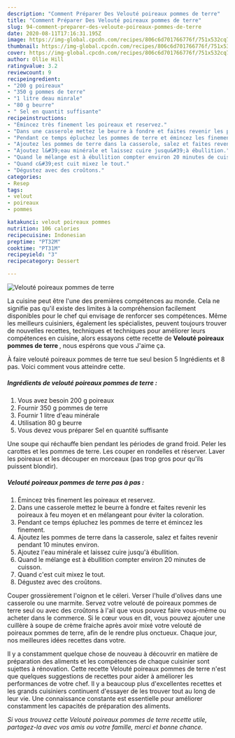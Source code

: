 ```yaml
---
description: "Comment Préparer Des Velouté poireaux pommes de terre"
title: "Comment Préparer Des Velouté poireaux pommes de terre"
slug: 94-comment-preparer-des-veloute-poireaux-pommes-de-terre
date: 2020-08-11T17:16:31.195Z
image: https://img-global.cpcdn.com/recipes/806c6d701766776f/751x532cq70/veloute-poireaux-pommes-de-terre-photo-principale-de-la-recette.jpg
thumbnail: https://img-global.cpcdn.com/recipes/806c6d701766776f/751x532cq70/veloute-poireaux-pommes-de-terre-photo-principale-de-la-recette.jpg
cover: https://img-global.cpcdn.com/recipes/806c6d701766776f/751x532cq70/veloute-poireaux-pommes-de-terre-photo-principale-de-la-recette.jpg
author: Ollie Hill
ratingvalue: 3.2
reviewcount: 9
recipeingredient:
- "200 g poireaux"
- "350 g pommes de terre"
- "1 litre deau minrale"
- "80 g beurre"
- " Sel en quantit suffisante"
recipeinstructions:
- "Émincez très finement les poireaux et reservez."
- "Dans une casserole mettez le beurre à fondre et faites revenir les poireaux à feu moyen et en mélangeant pour éviter la coloration."
- "Pendant ce temps épluchez les pommes de terre et émincez les finement."
- "Ajoutez les pommes de terre dans la casserole, salez et faites revenir pendant 10 minutes environ."
- "Ajoutez l&#39;eau minérale et laissez cuire jusqu&#39;à ébullition."
- "Quand le mélange est à ébullition compter environ 20 minutes de cuisson."
- "Quand c&#39;est cuit mixez le tout."
- "Dégustez avec des croûtons."
categories:
- Resep
tags:
- velout
- poireaux
- pommes

katakunci: velout poireaux pommes 
nutrition: 106 calories
recipecuisine: Indonesian
preptime: "PT32M"
cooktime: "PT31M"
recipeyield: "3"
recipecategory: Dessert

---
```



![Velouté poireaux pommes de terre](https://img-global.cpcdn.com/recipes/806c6d701766776f/751x532cq70/veloute-poireaux-pommes-de-terre-photo-principale-de-la-recette.jpg)

La cuisine peut être l'une des premières compétences au monde. Cela ne signifie pas qu'il existe des limites à la compréhension facilement disponibles pour le chef qui envisage de renforcer ses compétences. Même les meilleurs cuisiniers, également les spécialistes, peuvent toujours trouver de nouvelles recettes, techniques et techniques pour améliorer leurs compétences en cuisine, alors essayons cette recette de <strong> Velouté poireaux pommes de terre </strong>, nous espérons que vous J'aime ça.

<!--inarticleads1-->

À faire velouté poireaux pommes de terre tue seul besion 5 Ingrédients et 8 pas. Voici comment vous atteindre cette.

##### Ingrédients de velouté poireaux pommes de terre :

1. Vous avez besoin 200 g poireaux
1. Fournir 350 g pommes de terre
1. Fournir 1 litre d&#39;eau minérale
1. Utilisation 80 g beurre
1. Vous devez vous préparer  Sel en quantité suffisante


Une soupe qui réchauffe bien pendant les périodes de grand froid. Peler les carottes et les pommes de terre. Les couper en rondelles et réserver. Laver les poireaux et les découper en morceaux (pas trop gros pour qu&#39;ils puissent blondir). 

<!--inarticleads2-->

##### Velouté poireaux pommes de terre pas à pas :

1. Émincez très finement les poireaux et reservez.
1. Dans une casserole mettez le beurre à fondre et faites revenir les poireaux à feu moyen et en mélangeant pour éviter la coloration.
1. Pendant ce temps épluchez les pommes de terre et émincez les finement.
1. Ajoutez les pommes de terre dans la casserole, salez et faites revenir pendant 10 minutes environ.
1. Ajoutez l&#39;eau minérale et laissez cuire jusqu&#39;à ébullition.
1. Quand le mélange est à ébullition compter environ 20 minutes de cuisson.
1. Quand c&#39;est cuit mixez le tout.
1. Dégustez avec des croûtons.


Couper grossièrement l&#39;oignon et le céleri. Verser l&#39;huile d&#39;olives dans une casserole ou une marmite. Servez votre velouté de poireaux pommes de terre seul ou avec des croûtons à l&#39;ail que vous pouvez faire vous-même ou acheter dans le commerce. Si le cœur vous en dit, vous pouvez ajouter une cuillère à soupe de crème fraiche après avoir mixé votre velouté de poireaux pommes de terre, afin de le rendre plus onctueux. Chaque jour, nos meilleures idées recettes dans votre. 

<!--inarticleads1-->

<p>
Il y a constamment quelque chose de nouveau à découvrir en matière de préparation des aliments et les compétences de chaque cuisinier sont sujettes à rénovation. Cette recette Velouté poireaux pommes de terre n'est que quelques suggestions de recettes pour aider à améliorer les performances de votre chef. Il y a beaucoup plus d'excellentes recettes et les grands cuisiniers continuent d'essayer de les trouver tout au long de leur vie. Une connaissance constante est essentielle pour améliorer constamment les capacités de préparation des aliments.
</p>

<p>
<i>Si vous trouvez cette Velouté poireaux pommes de terre recette utile, partagez-la avec vos amis ou votre famille, merci et bonne chance.</i>
</p>
